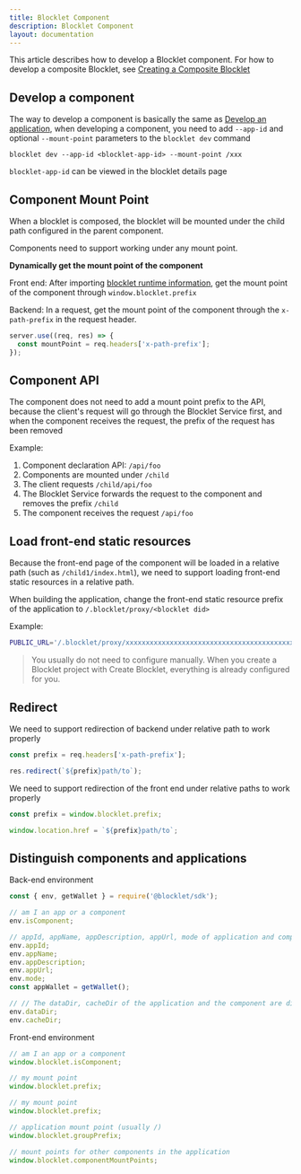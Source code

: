 ```yaml
---
title: Blocklet Component
description: Blocklet Component
layout: documentation
---
```


This article describes how to develop a Blocklet component. For how to develop a composite Blocklet, see [Creating a Composite Blocklet](/how-to/composite-blocklet)

## Develop a component

The way to develop a component is basically the same as [Develop an application](/how-to/develop), when developing a component, you need to add `--app-id` and optional `--mount-point` parameters to the `blocklet dev` command

`blocklet dev --app-id <blocklet-app-id> --mount-point /xxx`

`blocklet-app-id` can be viewed in the blocklet details page

## Component Mount Point

When a blocklet is composed, the blocklet will be mounted under the child path configured in the parent component.

Components need to support working under any mount point.

**Dynamically get the mount point of the component**

Front end: After importing [blocklet runtime information](/reference/blocklet-js), get the mount point of the component through `window.blocklet.prefix`

Backend: In a request, get the mount point of the component through the `x-path-prefix` in the request header.

```js
server.use((req, res) => {
  const mountPoint = req.headers['x-path-prefix'];
});
```

## Component API

The component does not need to add a mount point prefix to the API, because the client's request will go through the Blocklet Service first, and when the component receives the request, the prefix of the request has been removed

Example:

1. Component declaration API: `/api/foo`
2. Components are mounted under `/child`
3. The client requests `/child/api/foo`
4. The Blocklet Service forwards the request to the component and removes the prefix `/child`
5. The component receives the request `/api/foo`

## Load front-end static resources

Because the front-end page of the component will be loaded in a relative path (such as `/child1/index.html`), we need to support loading front-end static resources in a relative path.

When building the application, change the front-end static resource prefix of the application to `/.blocklet/proxy/<blocklet did>`

Example:

```bash
PUBLIC_URL='/.blocklet/proxy/xxxxxxxxxxxxxxxxxxxxxxxxxxxxxxxxxxxxxxxxxx' npm run build
```

> You usually do not need to configure manually. When you create a Blocklet project with Create Blocklet, everything is already configured for you.

## Redirect

We need to support redirection of backend under relative path to work properly

```js
const prefix = req.headers['x-path-prefix'];

res.redirect(`${prefix}path/to`);
```

We need to support redirection of the front end under relative paths to work properly

```js
const prefix = window.blocklet.prefix;

window.location.href = `${prefix}path/to`;
```

## Distinguish components and applications

Back-end environment

```js
const { env, getWallet } = require('@blocklet/sdk');

// am I an app or a component
env.isComponent;

// appId, appName, appDescription, appUrl, mode of application and component are the same
env.appId;
env.appName;
env.appDescription;
env.appUrl;
env.mode;
const appWallet = getWallet();

// // The dataDir, cacheDir of the application and the component are different
env.dataDir;
env.cacheDir;
```

Front-end environment

```js
// am I an app or a component
window.blocklet.isComponent;

// my mount point
window.blocklet.prefix;

// my mount point
window.blocklet.prefix;

// application mount point (usually /)
window.blocklet.groupPrefix;

// mount points for other components in the application
window.blocklet.componentMountPoints;
```
